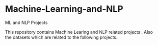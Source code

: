 # Machine-Learning-and-NLP
ML and NLP Projects

This repository contains Machine Learing and NLP related projects .
Also the datasets which are related to the following projects. 
